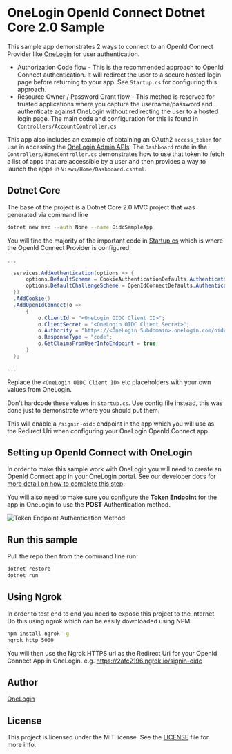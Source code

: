 OneLogin OpenId Connect Dotnet Core 2.0 Sample
==============================================

This sample app demonstrates 2 ways to connect to an OpenId Connect Provider like [OneLogin](https://www.onelogin.com)
for user authentication.

* Authorization Code flow - This is the recommended approach to OpenId Connect authentication. It will redirect the user to a secure hosted login page before returning to your app. See `Startup.cs` for configuring this approach.
* Resource Owner / Password Grant flow - This method is reserved for trusted applications where you capture the username/password and authenticate against OneLogin without redirecting the user to a hosted login page. The main code and configuration for this is found in `Controllers/AccountController.cs`

This app also includes an example of obtaining an OAuth2 `access_token` for use in accessing the [OneLogin Admin APIs](https://developers.onelogin.com/api-docs/1/getting-started/dev-overview). The `Dashboard` route in the `Controllers/HomeController.cs` demonstrates how to use that token to fetch a list of apps that are accessible by a user and then provides a way to launch the apps in `Views/Home/Dashboard.cshtml`.

## Dotnet Core

The base of the project is a Dotnet Core 2.0 MVC project that was generated via command line
```sh
dotnet new mvc --auth None --name OidcSampleApp
```

You will find the majority of the important code in [Startup.cs](Startup.cs) which is where the OpenId Connect Provider is configured.

```csharp
...

  services.AddAuthentication(options => {
      options.DefaultScheme = CookieAuthenticationDefaults.AuthenticationScheme;
      options.DefaultChallengeScheme = OpenIdConnectDefaults.AuthenticationScheme;
  })
  .AddCookie()
  .AddOpenIdConnect(o =>
      {
          o.ClientId = "<OneLogin OIDC Client ID>";
          o.ClientSecret = "<OneLogin OIDC Client Secret>";
          o.Authority = "https://<OneLogin Subdomain>.onelogin.com/oidc";
          o.ResponseType = "code";
          o.GetClaimsFromUserInfoEndpoint = true;
      }
  );

...
```

Replace the `<OneLogin OIDC Client ID>` etc placeholders with your own values from OneLogin.

Don't hardcode these values in `Startup.cs`. Use config file instead, this was done just
to demonstrate where you should put them.

This will enable a `/signin-oidc` endpoint in the app which you will use as the Redirect Uri when configuring your OneLogin OpenId Connect app.

## Setting up OpenId Connect with OneLogin
In order to make this sample work with OneLogin you will need to create an OpenId Connect app in your OneLogin portal. See our developer docs for [more detail on how to complete this step](https://developers.onelogin.com/openid-connect).

You will also need to make sure you configure the **Token Endpoint** for the app in OneLogin
to use the **POST** Authentication method.

![Token Endpoint Authentication Method](https://s3.amazonaws.com/onelogin-screenshots/dev_site/images/client_secret_post.png)

## Run this sample
Pull the repo then from the command line run

```sh
dotnet restore
dotnet run
```

## Using Ngrok
In order to test end to end you need to expose this project to the internet.
Do this using ngrok which can be easily downloaded using NPM.

```sh
npm install ngrok -g
ngrok http 5000
```

You will then use the Ngrok HTTPS url as the Redirect Uri for your OpenId Connect
App in OneLogin. e.g. https://2afc2196.ngrok.io/signin-oidc

## Author

[OneLogin](onelogin.com)

## License

This project is licensed under the MIT license. See the [LICENSE](LICENSE) file for more info.